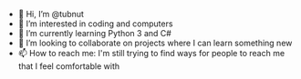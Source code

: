 - 👋 Hi, I’m @tubnut
- 👀 I’m interested in coding and computers
- 🌱 I’m currently learning Python 3 and C#
- 💞️ I’m looking to collaborate on projects where I can learn something new
- 📫 How to reach me: I'm still trying to find ways for people to reach me that I feel comfortable with

<!---
tubnut/tubnut is a ✨ special ✨ repository because its `README.md` (this file) appears on your GitHub profile.
You can click the Preview link to take a look at your changes.
--->
